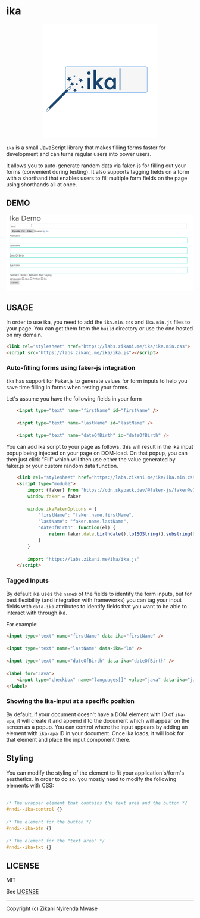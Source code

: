 ika
===

<p align="center">
    <img src="logo.png" alt="ika draft logo">
</p>

`ika` is a small JavaScript library that makes filling forms faster for development and can turns regular users into power users. 

It allows you to auto-generate random data via faker-js for filling out your forms (convenient during testing). It also supports tagging fields on a form with a shorthand that enables users to fill multiple form fields on the page using shorthands all at once.


## DEMO

![demo](./demo.gif)

## USAGE

In order to use ika, you need to add the `ika.min.css` and `ika.min.js` files to your page. You can get them from the `build` directory or use the one hosted on my domain.

```html
<link rel="stylesheet" href="https://labs.zikani.me/ika/ika.min.css">
<script src="https://labs.zikani.me/ika/ika.js"></script>
```

### Auto-filling forms using faker-js integration

`ika` has support for Faker.js to generate values for form inputs to help you save time filling in forms
when testing your forms. 

Let's assume you have the following fields in your form

```html
    <input type="text" name="firstName" id="firstName" />
    
    <input type="text" name="lastName" id="lastName" />

    <input type="text" name="dateOfBirth" id="dateOfBirth" />
```

You can add ika script to your page as follows, this will result in the ika input popup being injected on your page on DOM-load.
On that popup, you can then just click "Fill" which will then use either the value generated by faker.js or your custom random data function.

```html
    <link rel="stylesheet" href="https://labs.zikani.me/ika/ika.min.css">
    <script type="module">
        import {faker} from "https://cdn.skypack.dev/@faker-js/faker@v7.4.0?dts"
        window.faker = faker
        
        window.ikaFakerOptions = {
            "firstName": "faker.name.firstName",
            "lastName": "faker.name.lastName",
            "dateOfBirth": function(el) {
                return faker.date.birthdate().toISOString().substring(0, 10)
            }
        }

        import "https://labs.zikani.me/ika/ika.js"
    </script>
```


### Tagged Inputs   

By default ika uses the `name`s of the fields to identify the form inputs, but for best flexibility (and integration with frameworks) you can tag your input fields with `data-ika` attributes to identify fields that you want to be able to interact with through ika.

For example:

```html
<input type="text" name="firstName" data-ika="firstName" />

<input type="text" name="lastName" data-ika="ln" />

<input type="text" name="dateOfBirth" data-ika="dateOfBirth" />

<label for="Java">
    <input type="checkbox" name="languages[]" value="java" data-ika="java"> Java
</label>
```

### Showing the ika-input at a specific position

By default, if your document doesn't have a DOM element with ID of `ika-apa`, it will create it and append it to the document which will appear on the screen as a popup. You can control where the input appears by adding an element with `ika-apa` ID in your document. Once ika loads, it will look for that element and place the input component there.

## Styling

You can modify the styling of the element to fit your application's/form's aesthetics.
In order to do so. you mostly need to modify the following elements with CSS:

```css

/* The wrapper element that contains the text area and the button */
#nndi--ika-control {}

/* The element for the button */
#nndi--ika-btn {}

/* The element for the "text area" */
#nndi--ika-txt {}
```

## LICENSE

MIT 

See [LICENSE](./LICENSE)

---

Copyright (c) Zikani Nyirenda Mwase